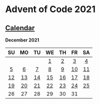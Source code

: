 # Advent of Code 2021

## [Calendar](src/days)

**December 2021**

|           SU            |           MO            |           TU            |           WE            |           TH            |           FR            |           SA            |
| :---------------------: | :---------------------: | :---------------------: | :---------------------: | :---------------------: | :---------------------: | :---------------------: |
|                         |                         |                         | [1](src/days/day%201)   | [2](src/days/day%202)   | [3](src/days/day%203)   | [4](src/days/day%204)   |
| [5](src/days/day%205)   | [6](src/days/day%206)   | [7](src/days/day%207)   | [8](src/days/day%208)   | [9](src/days/day%209)   | [10](src/days/day%2010) | [11](src/days/day%2011) |
| [12](src/days/day%2012) | [13](src/days/day%2013) | [14](src/days/day%2014) | [15](src/days/day%2015) | [16](src/days/day%2016) | [17](src/days/day%2017) | [18](src/days/day%2018) |
| [19](src/days/day%2019) | [20](src/days/day%2020) | [21](src/days/day%2021) | [22](src/days/day%2022) | [23](src/days/day%2023) | [24](src/days/day%2024) | [25](src/days/day%2025) |
|           26            |           27            |           28            |           29            |           30            |           31            |                         |